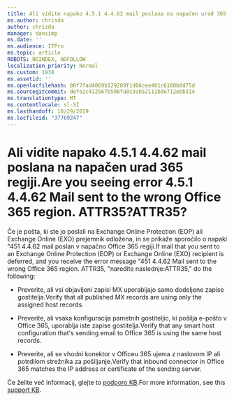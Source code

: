 ```yaml
---
title: Ali vidite napako 4.5.1 4.4.62 mail poslana na napačen urad 365 regiji. ATTR35?
ms.author: chrisda
author: chrisda
manager: dansimp
ms.date: ''
ms.audience: ITPro
ms.topic: article
ROBOTS: NOINDEX, NOFOLLOW
localization_priority: Normal
ms.custom: 1938
ms.assetid: ''
ms.openlocfilehash: 08f7fad4069b129289f1d06cee401c6100b0d75d
ms.sourcegitcommit: defe2c412567b596fa8c3ab52111bde712ebb314
ms.translationtype: MT
ms.contentlocale: sl-SI
ms.lasthandoff: 10/29/2019
ms.locfileid: "37769247"
---
```

# <a name="are-you-seeing-error-451-4462-mail-sent-to-the-wrong-office-365-region-attr35"></a><span data-ttu-id="fdaa8-103">Ali vidite napako 4.5.1 4.4.62 mail poslana na napačen urad 365 regiji.</span><span class="sxs-lookup"><span data-stu-id="fdaa8-103">Are you seeing error 4.5.1 4.4.62 Mail sent to the wrong Office 365 region.</span></span> <span data-ttu-id="fdaa8-104">ATTR35?</span><span class="sxs-lookup"><span data-stu-id="fdaa8-104">ATTR35?</span></span>

<span data-ttu-id="fdaa8-105">Če je pošta, ki ste jo poslali na Exchange Online Protection (EOP) ali Exchange Online (EXO) prejemnik odložena, in se prikaže sporočilo o napaki "451 4.4.62 mail poslan v napačno Office 365 regiji.</span><span class="sxs-lookup"><span data-stu-id="fdaa8-105">If mail that you sent to an Exchange Online Protection (EOP) or Exchange Online (EXO) recipient is deferred, and you receive the error message "451 4.4.62 Mail sent to the wrong Office 365 region.</span></span> <span data-ttu-id="fdaa8-106">ATTR35, "naredite naslednje:</span><span class="sxs-lookup"><span data-stu-id="fdaa8-106">ATTR35," do the following:</span></span>

- <span data-ttu-id="fdaa8-107">Preverite, ali vsi objavljeni zapisi MX uporabljajo samo dodeljene zapise gostitelja.</span><span class="sxs-lookup"><span data-stu-id="fdaa8-107">Verify that all published MX records are using only the assigned host records.</span></span>

- <span data-ttu-id="fdaa8-108">Preverite, ali vsaka konfiguracija pametnih gostiteljic, ki pošilja e-pošto v Office 365, uporablja iste zapise gostitelja.</span><span class="sxs-lookup"><span data-stu-id="fdaa8-108">Verify that any smart host configuration that's sending email to Office 365 is using the same host records.</span></span>

- <span data-ttu-id="fdaa8-109">Preverite, ali se vhodni konektor v Officeu 365 ujema z naslovom IP ali potrdilom strežnika za pošiljanje.</span><span class="sxs-lookup"><span data-stu-id="fdaa8-109">Verify that inbound connector in Office 365 matches the IP address or certificate of the sending server.</span></span>

<span data-ttu-id="fdaa8-110">Če želite več informacij, glejte to [podporo KB](https://support.microsoft.com/help/4057301/attr35-response-code-when-mail-is-sent-to-eop-exo).</span><span class="sxs-lookup"><span data-stu-id="fdaa8-110">For more information, see this [support KB](https://support.microsoft.com/help/4057301/attr35-response-code-when-mail-is-sent-to-eop-exo).</span></span>
